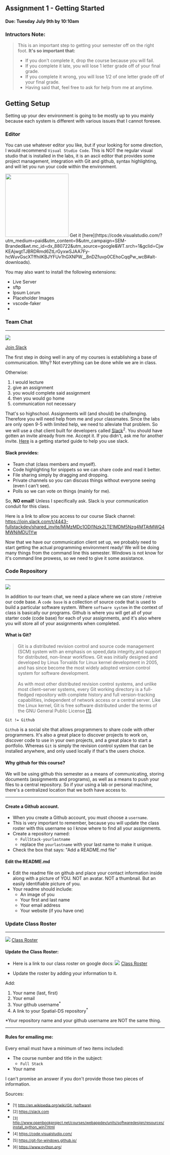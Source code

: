 ## Assignment 1 - Getting Started
#### Due: Tuesday July 9th by 10:10am

### Intructors Note:
>
>This is an important step to getting your semester off on the right foot. **It's so important that:**
>- If you don't complete it, drop the course because you will fail.
>- If you complete it late, you will lose 1 letter grade off of your final grade.
>- If you complete it wrong, you will lose 1/2 of one letter grade off of your final grade.
>- Having said that, feel free to ask for help from me at anytime.

## Getting Setup

Setting up your dev environment is going to be mostly up to you mainly because each system is different with various issues that I cannot foresee. 

### Editor

You can use whatever editor you like, but if your looking for some direction, I would recommend `Visual Studio Code`. This is NOT the regular visual studio that is installed in the labs, it is an ascii editor that provides some project management, integration with Git and github, syntax highlighting, and will let you run your code within the environment. 

<img src="http://cs.mwsu.edu/~griffin/zcloud/zcloud-files/vscode_icon.png" width="200">
Get it [here](https://code.visualstudio.com/?utm_medium=paid&utm_content=9&utm_campaign=SEM-Branded&wt.mc_id=dx_880722&utm_source=google&WT.srch=1&gclid=CjwKEAjwgtTJBRDRmd6ZtLrGyxwSJAA7Fy-hcWuvGscXTffhilKBJYFUv1hGXNPW__8nDZfuvp0CEhoCqqPw_wcB#alt-downloads).

You may also want to install the following extensions:
- Live Server
- sftp
- Ipsum Lorum
- Placeholder Images
- vscode-faker
- 

### Team Chat
---

![](https://d3vv6lp55qjaqc.cloudfront.net/items/1J3A0f36402p2r1K1u0L/slack-2014.png?X-CloudApp-Visitor-Id=1094421)

[Join Slack](https://join.slack.com/t/4443-fullstackdev/shared_invite/MjMzMDc1ODI1Nzk2LTE1MDM5Nzg4MTAtMWQ4MWNiMDU1Yw)

The first step in doing well in any of my courses is establishing a base of communication. Why? Not everything can be done while we are in class. 

Otherwise: 

1. I would lecture
2. give an assignment
3. you would complete said assignment
4. then you would go home
5. communication not necessary

That's so highschool. Assignments will (and should) be challenging. Therefore you will need help from me and your classmates. Since the labs are only open 9-5 with limited help, we need to alleviate that problem. So we will use a chat client built for developers called [Slack](https://slack.com)<sup>2</sup>. You should have gotten an invite already from me. Accept it. If you didn't, ask me for another invite. [Here](https://get.slack.help/hc/en-us/articles/218080037-Getting-started-for-new-users) is a getting started guide to help you use slack. 

#### Slack provides:

- Team chat (class members and myself).
- Code highlighting for snippets so we can share code and read it better.
- File sharing simply by dragging and dropping.
- Private channels so you can discuss things without everyone seeing (even I can't see).
- Polls so we can vote on things (mainly for me).


So, **NO email!** Unless I specifically ask. Slack is your communication conduit for this class.

Here is a link to allow you access to our course Slack channel: https://join.slack.com/t/4443-fullstackdev/shared_invite/MjMzMDc1ODI1Nzk2LTE1MDM5Nzg4MTAtMWQ4MWNiMDU1Yw

Now that we have our communication client set up, we probably need to start getting the actual programming environment ready! We will be doing many things from the command line this semester. Windows is not know for it's 
command line prowess, so we need to give it some assistance.


### Code Repository
---

![](https://d17oy1vhnax1f7.cloudfront.net/items/1J3p2j221s2q2q1G100T/elmah.io.apps.github.hGP6.png)


In addition to our team chat, we need a place where we can store / retreive our code base. A `code base` is a collection of source code that is used to build a particular software system. Where `software system` in the context of class is basically our programs. Github is where you will get all of your starter code (code base) for each of your assignments, and it's also where you will store all of your assignments when completed. 


#### What is Git?

>Git is a distributed revision control and source code management (SCM) system with an emphasis on speed,data integrity,and support for distributed, non-linear workflows. Git was initially designed and developed by Linus Torvalds for Linux kernel development in 2005, and has since become the most widely adopted version control system for software development.<br><br>
As with most other distributed revision control systems, and unlike most client–server systems, every Git working directory is a full-fledged repository with complete history and full version-tracking capabilities, independent of network access or a central server. Like the Linux kernel, Git is free software distributed under the terms of the GNU General Public License  [[1]](http://en.wikipedia.org/wiki/Git_(software)).

`Git != Github`

`Github` is a social site that allows programmers to share code with other programmers. It's also a great place to discover projects to work on, discover code to use in your own projects, and a great place to start a portfolio. Whereas `Git` is simply the revision control system that can be installed anywhere, and only used locally if that's the users choice. 

#### Why github for this course?

We will be using github this semester as a means of communicating, storing documents (assignments and programs), as well as 
a means to push your files to a central repository. So if your using a lab or personal machine, there's a centralized location that we both have access to.

---

#### Create a Github account. 
- When you create a Github account, you must choose a `username`. 
- This is very important to remember, because you will update the class roster with this username so I know where to find all your assignments.
- Create a repository named:
    - `FullStack-yourlastname`
    - replace the `yourlastname` with your last name to make it unique.
- Check the box that says: "Add a README.md file"

#### Edit the README.md 

- Edit the readme file on github and place your contact information inside along with a picture of YOU. NOT an avatar. NOT a thumbnail. But an easily identifiable picture of you.
- Your readme should include:
    - An image of you
    - Your first and last name
    - Your email address
    - Your website (if you have one)

### Update Class Roster
---
![](https://d3vv6lp55qjaqc.cloudfront.net/items/220B0V0H3c041K2p251Z/google-sheets-16.png?X-CloudApp-Visitor-Id=1094421) [Class Roster](https://docs.google.com/spreadsheets/d/1W15H3g538Mv3wYX-apztB2XAKy1yA4hSWPl7_j1FIEM/edit?usp=sharing)
#### Update the Class Roster:

- Here is a link to our class roster on google docs: ![](https://d3vv6lp55qjaqc.cloudfront.net/items/220B0V0H3c041K2p251Z/google-sheets-16.png?X-CloudApp-Visitor-Id=1094421) [Class Roster](https://docs.google.com/spreadsheets/d/1W15H3g538Mv3wYX-apztB2XAKy1yA4hSWPl7_j1FIEM/edit?usp=sharing)

- Update the roster by adding your information to it. 

Add:

1. Your name (last, first)
2. Your email
3. Your github username<sup>*</sup>
4. A link to your Spatial-DS repository<sup>*</sup>

*Your repository name and your github username are NOT the same thing.

---

#### Rules for emailing me:

Every email must have a minimum of two items included:

- The course number and title in the subject:
    - `Full Stack`
- Your name

I can't promise an answer if you don't provide those two pieces of information.


Sources:
- <sub>[1] http://en.wikipedia.org/wiki/Git_(software)</sub>
- <sub>[2] https://slack.com</sub>
- <sub>[3] http://www.openbookproject.net/courses/webappdev/units/softwaredesign/resources/install_python_win7.html </sub>
- <sub>[4] https://code.visualstudio.com/</sub>
- <sub>[5] https://git-for-windows.github.io/</sub>
- <sub>[6] https://www.python.org/</sub>
